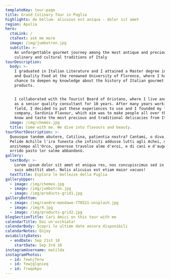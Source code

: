 ```yaml
---
templateKey: tour-page
title: Grand Culinary Tour in Puglia
highlights: de bellum- alicuius est aniqua - dolor sit amet
region: Apulia
hero:
  ctaLink: /
  ctaText: ask me more
  image: /img/jumbotron.jpg
  subtitle: >-
    An unforgettable gourmet journey among the most antique and precious
    culinary and cultural traditions of Italy
tourDescription:
  body: >-
    I graduated in Italian Literature and I attained a Master degree in Gourmet
    and Quality Food at the renowned University of Florence, where I had the
    chance to deepen my knowledge about the history of Italian gourmet culture
    products. 


    I collaborated with the Tourist Board of Oristano, where I live and I worked
    as a senior quality consultant for 10 years. After many years working in the
    field, I decided to put these experiences to use and I founded my first own
    company, Sardinia Flavour, which aim was to make people all over the world
    know and taste the most precious and traditional delicacies from Italy
  image: /img/chemex.jpg
  title: Come with me. We dive into flavours and beauty.
tourShortDescription: >-
  Quousque tandem abutere, Catilina, patientia nostra? Cantami, o diva, del
  Pelide Achille l'ira funesta che infiniti addusse lutti agli Achei, molti
  anzitempo all'Orco, generose travolse alme d'eroi, e di cani e d'augelli
  orrido pasto lor salme abbandonò.
gallery:
  textBody: >-
    Lorem ipsum dolor sit amet et eniqua res, nos concupiscimus sed in castra
    suis admittit abet. Nolis alicuius est etiam maior vacuos!
  textTitle: Esplora le bellezze della Puglia
galleryUpper:
  - image: /img/chemex.jpg
  - image: /img/jumbotron.jpg
  - image: /img/products-grid1.jpg
galleryBottom:
  - image: /img/candre-mandawe-770521-unsplash.jpg
  - image: /img/4.jpg
  - image: /img/products-grid2.jpg
blogSectionTitle: Cari Amici on this tour with me
calendarTitle: Dai un'occhiata!
calendarBody: Scopri le ultime date ancora disponibili
calendarNotes: Enjoy
aviabilityDates:
  - endDate: Sep 21st 18
    startDate: Sep 3rd 18
instagramUsername: matilda
instagramPhotos:
  - id: fewnjferw
  - id: fewjglqnieq
  - id: frwqokpo
---
```


